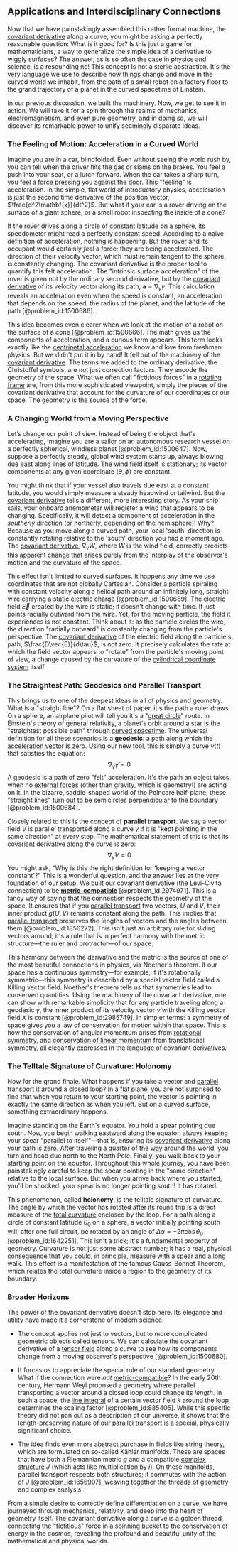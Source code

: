 ## Applications and Interdisciplinary Connections

Now that we have painstakingly assembled this rather formal machine, the [covariant derivative](@article_id:151982) along a curve, you might be asking a perfectly reasonable question: What is it *good* for? Is this just a game for mathematicians, a way to generalize the simple idea of a derivative to wiggly surfaces? The answer, as is so often the case in physics and science, is a resounding no! This concept is not a sterile abstraction. It's the very language we use to describe how things change and move in the curved world we inhabit, from the path of a small robot on a factory floor to the grand trajectory of a planet in the curved spacetime of Einstein.

In our previous discussion, we built the machinery. Now, we get to see it in action. We will take it for a spin through the realms of mechanics, electromagnetism, and even pure geometry, and in doing so, we will discover its remarkable power to unify seemingly disparate ideas.

### The Feeling of Motion: Acceleration in a Curved World

Imagine you are in a car, blindfolded. Even without seeing the world rush by, you can tell when the driver hits the gas or slams on the brakes. You feel a push into your seat, or a lurch forward. When the car takes a sharp turn, you feel a force pressing you against the door. This "feeling" is acceleration. In the simple, flat world of introductory physics, acceleration is just the second time derivative of the position vector, $\frac{d^2\mathbf{x}}{dt^2}$. But what if your car is a rover driving on the surface of a giant sphere, or a small robot inspecting the inside of a cone?

If the rover drives along a circle of constant latitude on a sphere, its speedometer might read a perfectly constant speed. According to a naive definition of acceleration, nothing is happening. But the rover and its occupant would certainly *feel* a force; they are being accelerated. The direction of their velocity vector, which must remain tangent to the sphere, is constantly changing. The covariant derivative is the proper tool to quantify this felt acceleration. The "intrinsic surface acceleration" of the rover is given not by the ordinary second derivative, but by the [covariant derivative](@article_id:151982) of its velocity vector along its path, $\mathbf{a} = \nabla_{\dot{\gamma}}\dot{\gamma}$. This calculation reveals an acceleration even when the speed is constant, an acceleration that depends on the speed, the radius of the planet, and the latitude of the path [@problem_id:1500686].

This idea becomes even clearer when we look at the motion of a robot on the surface of a cone [@problem_id:1500666]. The math gives us the components of acceleration, and a curious term appears. This term looks exactly like the [centripetal acceleration](@article_id:189964) we know and love from freshman physics. But we didn't put it in by hand! It fell out of the machinery of the [covariant derivative](@article_id:151982). The terms we added to the ordinary derivative, the Christoffel symbols, are not just correction factors. They encode the geometry of the space. What we often call "fictitious forces" in a [rotating frame](@article_id:155143) are, from this more sophisticated viewpoint, simply the pieces of the covariant derivative that account for the curvature of our coordinates or our space. The geometry *is* the source of the force.

### A Changing World from a Moving Perspective

Let’s change our point of view. Instead of being the object that's accelerating, imagine you are a sailor on an autonomous research vessel on a perfectly spherical, windless planet [@problem_id:1500647]. Now, suppose a perfectly steady, global wind system starts up, always blowing due east along lines of latitude. The wind field itself is stationary; its vector components at any given coordinate $(\theta, \phi)$ are constant.

You might think that if your vessel also travels due east at a constant latitude, you would simply measure a steady headwind or tailwind. But the [covariant derivative](@article_id:151982) tells a different, more interesting story. As your ship sails, your onboard anemometer will register a wind that appears to be changing. Specifically, it will detect a component of acceleration in the *southerly* direction (or northerly, depending on the hemisphere)! Why? Because as you move along a curved path, your local 'south' direction is constantly rotating relative to the 'south' direction you had a moment ago. The [covariant derivative](@article_id:151982), $\nabla_{\dot{\gamma}} W$, where $W$ is the wind field, correctly predicts this apparent change that arises purely from the interplay of the observer's motion and the curvature of the space.

This effect isn't limited to curved surfaces. It happens any time we use coordinates that are not globally Cartesian. Consider a particle spiraling with constant velocity along a helical path around an infinitely long, straight wire carrying a static electric charge [@problem_id:1500689]. The electric field $\vec{E}$ created by the wire is static; it doesn't change with time. It just points radially outward from the wire. Yet, for the moving particle, the field it experiences is not constant. Think about it: as the particle circles the wire, the direction "radially outward" is constantly changing from the particle's perspective. The [covariant derivative](@article_id:151982) of the electric field along the particle's path, $\frac{D\vec{E}}{d\tau}$, is not zero. It precisely calculates the rate at which the field vector appears to "rotate" from the particle's moving point of view, a change caused by the curvature of the [cylindrical coordinate system](@article_id:266304) itself.

### The Straightest Path: Geodesics and Parallel Transport

This brings us to one of the deepest ideas in all of physics and geometry. What is a "straight line"? On a flat sheet of paper, it's the path a ruler draws. On a sphere, an airplane pilot will tell you it's a "[great circle](@article_id:268476)" route. In Einstein's theory of general relativity, a planet's orbit around a star is the "straightest possible path" through [curved spacetime](@article_id:184444). The universal definition for all these scenarios is a **geodesic**: a path along which the [acceleration vector](@article_id:175254) is zero. Using our new tool, this is simply a curve $\gamma(t)$ that satisfies the equation:
$$ \nabla_{\dot{\gamma}}\dot{\gamma} = 0 $$
A geodesic is a path of zero "felt" acceleration. It's the path an object takes when no [external forces](@article_id:185989) (other than gravity, which is geometry!) are acting on it. In the bizarre, saddle-shaped world of the Poincaré half-plane, these "straight lines" turn out to be semicircles perpendicular to the boundary [@problem_id:1500684].

Closely related to this is the concept of **parallel transport**. We say a vector field $V$ is parallel transported along a curve $\gamma$ if it is "kept pointing in the same direction" at every step. The mathematical statement of this is that its covariant derivative along the curve is zero:
$$ \nabla_{\dot{\gamma}}V = 0 $$
You might ask, "Why is this the right definition for 'keeping a vector constant'?" This is a wonderful question, and the answer lies at the very foundation of our setup. We built our covariant derivative (the Levi-Civita connection) to be **[metric-compatible](@article_id:159761)** [@problem_id:2974971]. This is a fancy way of saying that the connection respects the geometry of the space. It ensures that if you [parallel transport](@article_id:160177) two vectors, $U$ and $V$, their inner product $g(U, V)$ remains constant along the path. This implies that [parallel transport](@article_id:160177) preserves the lengths of vectors and the angles between them [@problem_id:1856272]. This isn't just an arbitrary rule for sliding vectors around; it's a rule that is in perfect harmony with the metric structure—the ruler and protractor—of our space.

This harmony between the derivative and the metric is the source of one of the most beautiful connections in physics, via Noether's theorem. If our space has a continuous symmetry—for example, if it's rotationally symmetric—this symmetry is described by a special vector field called a Killing vector field. Noether's theorem tells us that symmetries lead to conserved quantities. Using the machinery of the covariant derivative, one can show with remarkable simplicity that for any particle traveling along a geodesic $\gamma$, the inner product of its velocity vector $\dot{\gamma}$ with the Killing vector field $X$ is constant [@problem_id:2985749]. In simpler terms: a symmetry of space gives you a law of conservation for motion within that space. This is how the conservation of angular momentum arises from [rotational symmetry](@article_id:136583), and [conservation of linear momentum](@article_id:165223) from translational symmetry, all elegantly expressed in the language of covariant derivatives.

### The Telltale Signature of Curvature: Holonomy

Now for the grand finale. What happens if you take a vector and [parallel transport](@article_id:160177) it around a closed loop? In a flat plane, you are not surprised to find that when you return to your starting point, the vector is pointing in exactly the same direction as when you left. But on a curved surface, something extraordinary happens.

Imagine standing on the Earth's equator. You hold a spear pointing due south. Now, you begin walking eastward along the equator, always keeping your spear "parallel to itself"—that is, ensuring its [covariant derivative](@article_id:151982) along your path is zero. After traveling a quarter of the way around the world, you turn and head due north to the North Pole. Finally, you walk back to your starting point on the equator. Throughout this whole journey, you have been painstakingly careful to keep the spear pointing in the "same direction" relative to the local surface. But when you arrive back where you started, you'll be shocked: your spear is no longer pointing south! It has rotated.

This phenomenon, called **holonomy**, is the telltale signature of curvature. The angle by which the vector has rotated after its round trip is a direct measure of the [total curvature](@article_id:157111) enclosed by the loop. For a path along a circle of constant latitude $\theta_0$ on a sphere, a vector initially pointing south will, after one full circuit, be rotated by an angle of $\Delta \alpha = -2\pi\cos\theta_0$ [@problem_id:1642251]. This isn't a trick; it's a fundamental property of geometry. Curvature is not just some abstract number; it has a real, physical consequence that you could, in principle, measure with a spear and a long walk. This effect is a manifestation of the famous Gauss-Bonnet Theorem, which relates the total curvature inside a region to the geometry of its boundary.

### Broader Horizons

The power of the covariant derivative doesn't stop here. Its elegance and utility have made it a cornerstone of modern science.
- The concept applies not just to vectors, but to more complicated geometric objects called tensors. We can calculate the covariant derivative of a [tensor field](@article_id:266038) along a curve to see how its components change from a moving observer's perspective [@problem_id:1500680].

- It forces us to appreciate the special role of our standard geometry. What if the connection were *not* [metric-compatible](@article_id:159761)? In the early 20th century, Hermann Weyl proposed a geometry where parallel transporting a vector around a closed loop could change its *length*. In such a space, the [line integral](@article_id:137613) of a certain vector field $k$ around the loop determines the scaling factor [@problem_id:885405]. While this specific theory did not pan out as a description of our universe, it shows that the length-preserving nature of our [parallel transport](@article_id:160177) is a special, physically significant choice.

- The idea finds even more abstract purchase in fields like string theory, which are formulated on so-called Kähler manifolds. These are spaces that have both a Riemannian metric $g$ and a compatible [complex structure](@article_id:268634) $J$ (which acts like multiplication by $i$). On these manifolds, parallel transport respects both structures; it commutes with the action of $J$ [@problem_id:1656907], weaving together the threads of geometry and complex analysis.

From a simple desire to correctly define differentiation on a curve, we have journeyed through mechanics, relativity, and deep into the heart of geometry itself. The covariant derivative along a curve is a golden thread, connecting the "fictitious" force in a spinning bucket to the conservation of energy in the cosmos, revealing the profound and beautiful unity of the mathematical and physical worlds.